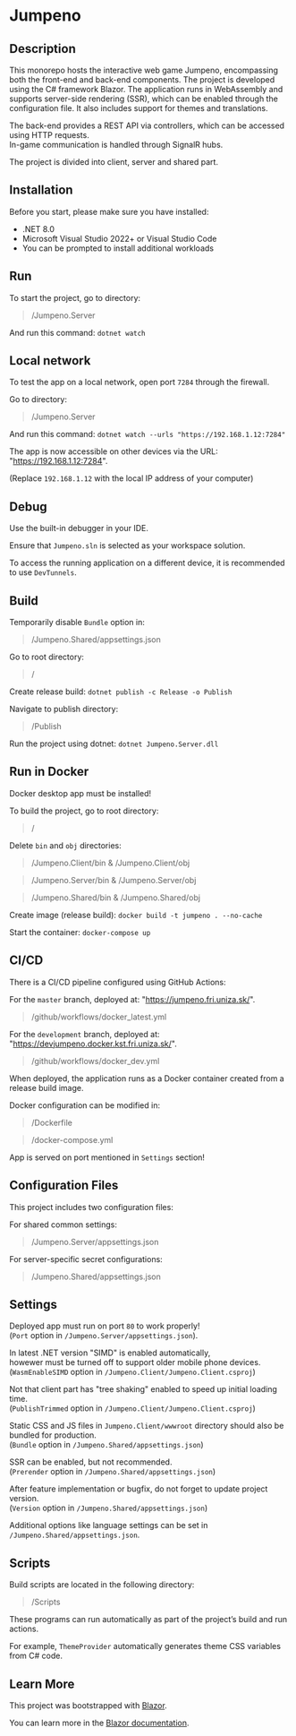 # Jumpeno

## Description
This monorepo hosts the interactive web game Jumpeno, encompassing both the front-end and back-end components.
The project is developed using the C# framework Blazor.
The application runs in WebAssembly and supports server-side rendering (SSR), which can be enabled through the configuration file.
It also includes support for themes and translations.

The back-end provides a REST API via controllers, which can be accessed using HTTP requests.<br />
In-game communication is handled through SignalR hubs.

The project is divided into client, server and shared part.

## Installation
Before you start, please make sure you have installed:
- .NET 8.0
- Microsoft Visual Studio 2022+ or Visual Studio Code
- You can be prompted to install additional workloads

## Run
To start the project, go to directory:
> /Jumpeno.Server

And run this command:
`dotnet watch`

## Local network
To test the app on a local network, open port `7284` through the firewall.

Go to directory:
> /Jumpeno.Server

And run this command:
`dotnet watch --urls "https://192.168.1.12:7284"`

The app is now accessible on other devices via the URL: "https://192.168.1.12:7284".

(Replace `192.168.1.12` with the local IP address of your computer)

## Debug
Use the built-in debugger in your IDE.

Ensure that `Jumpeno.sln` is selected as your workspace solution.

To access the running application on a different device, it is recommended to use `DevTunnels`.

## Build
Temporarily disable `Bundle` option in:
> /Jumpeno.Shared/appsettings.json

Go to root directory:
> /

Create release build:
`dotnet publish -c Release -o Publish`

Navigate to publish directory:
> /Publish

Run the project using dotnet:
`dotnet Jumpeno.Server.dll`

## Run in Docker
Docker desktop app must be installed!

To build the project, go to root directory:
> /

Delete `bin` and `obj` directories:
> /Jumpeno.Client/bin & /Jumpeno.Client/obj

> /Jumpeno.Server/bin & /Jumpeno.Server/obj

> /Jumpeno.Shared/bin & /Jumpeno.Shared/obj

Create image (release build):
`docker build -t jumpeno . --no-cache`

Start the container:
`docker-compose up`

## CI/CD
There is a CI/CD pipeline configured using GitHub Actions:

For the `master` branch, deployed at: "https://jumpeno.fri.uniza.sk/".
> /github/workflows/docker_latest.yml

For the `development` branch, deployed at: "https://devjumpeno.docker.kst.fri.uniza.sk/".
> /github/workflows/docker_dev.yml

When deployed, the application runs as a Docker container created from a release build image.

Docker configuration can be modified in:

> /Dockerfile

> /docker-compose.yml

App is served on port mentioned in `Settings` section!

## Configuration Files
This project includes two configuration files:

For shared common settings:
> /Jumpeno.Server/appsettings.json

For server-specific secret configurations:
> /Jumpeno.Shared/appsettings.json

## Settings
Deployed app must run on port `80` to work properly!<br />
(`Port` option in `/Jumpeno.Server/appsettings.json`).

In latest .NET version "SIMD" is enabled automatically,<br />
howewer must be turned off to support older mobile phone devices.<br />
(`WasmEnableSIMD` option in `/Jumpeno.Client/Jumpeno.Client.csproj`)

Not that client part has "tree shaking" enabled to speed up initial loading time.<br />
(`PublishTrimmed` option in `/Jumpeno.Client/Jumpeno.Client.csproj`)

Static CSS and JS files in `Jumpeno.Client/wwwroot` directory should also be bundled for production.<br />
(`Bundle` option in `/Jumpeno.Shared/appsettings.json`)

SSR can be enabled, but not recommended.<br />
(`Prerender` option in `/Jumpeno.Shared/appsettings.json`)

After feature implementation or bugfix, do not forget to update project version.<br />
(`Version` option in `/Jumpeno.Shared/appsettings.json`)

Additional options like language settings can be set in `/Jumpeno.Shared/appsettings.json`.

## Scripts
Build scripts are located in the following directory:

> /Scripts

These programs can run automatically as part of the project’s build and run actions.

For example, `ThemeProvider` automatically generates theme CSS variables from C# code.

## Learn More
This project was bootstrapped with [Blazor](https://dotnet.microsoft.com/en-us/apps/aspnet/web-apps/blazor).

You can learn more in the [Blazor documentation](https://learn.microsoft.com/en-us/aspnet/core/blazor/?view=aspnetcore-8.0&WT.mc_id=dotnet-35129-website).
